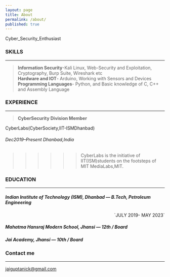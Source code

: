 ```yaml
---
layout: page
title: About
permalink: /about/
published: true
---
```


Cyber_Security_Enthusiast


### SKILLS
---

> **Information Security**-Kali Linux, Web-Security and Exploitation, Cryptography, Burp Suite, Wireshark etc <br>
> **Hardware and IOT**- Arduino, Working with Sensors and Devices<br> 
> **Programming Languages**- Python, and Basic knowledge of C, C++ and Assembly Language



### EXPERIENCE
---
> **CyberSecurity Division Member**
  
  CyberLabs(CyberSociety,IIT-ISMDhanbad)
  
  ###### Dec2019–Present Dhanbad,India
  >>>>>>CyberLabs is the initiative of IIT(ISM)students on the footsteps of MIT MediaLabs,MIT.

### EDUCATION                                                                                             
---

##### Indian Institute of Technology (ISM), Dhanbad — B.Tech, Petroleum Engineering
 
<div style="text-align:right;">
`JULY 2019- MAY 2023`
</div>  

##### Mahatma Hansraj Modern School, Jhansi — 12th / Board

##### Jai Academy, Jhansi — 10th / Board


### Contact me
---

[jaiguptanick@gmail.com](mailto:jaiguptanick@gmail.com)
